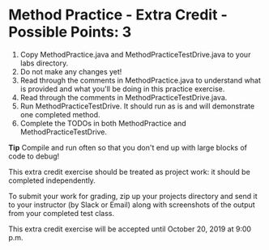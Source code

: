 # Method Practice - Extra Credit - Possible Points: 3

1. Copy MethodPractice.java and MethodPracticeTestDrive.java to your labs directory.
2. Do not make any changes yet! 
2. Read through the comments in MethodPractice.java to understand what is provided and what you'll be doing in this practice exercise.
3. Read through the comments in MethodPracticeTestDrive.java.
4. Run MethodPracticeTestDrive. It should run as is and will demonstrate one completed method.
5. Complete the TODOs in both MethodPractice and MethodPracticeTestDrive. 

**Tip** Compile and run often so that you don't end up with large blocks of code to debug!

This extra credit exercise should be treated as project work: it should be completed independently.

To submit your work for grading, zip up your projects directory and send it to your instructor (by Slack or Email) along with screenshots
of the output from your completed test class.

This extra credit exercise will be accepted until October 20, 2019 at 9:00 p.m.
